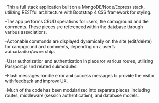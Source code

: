 -This a full stack application built on a MongoDB/Node/Express stack, utilizing RESTful architecture with Bootstrap 4 CSS framework for styling.

-The app performs CRUD operations for users, the campground and the comments. These pieces are referenced within the database through various associations.

-Actionable commands are displayed dynamically on the site (edit/delete) for campground and comments, depending on a user’s authorization/ownership.

-User authorization and authentication in place for various routes, utilizing Passport.js and related submodules.

-Flash messages handle error and success messages to provide the visitor with feedback and improve UX.

-Much of the code has been modularized into separate pieces, including routes, middleware (session authentication), and database models.
